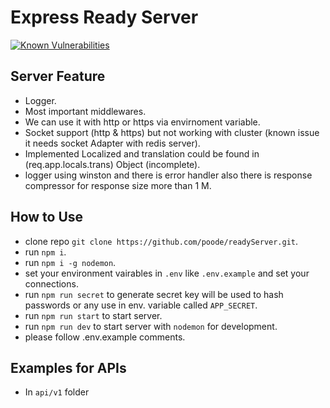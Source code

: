 # Express Ready Server
[![Known Vulnerabilities](https://snyk.io//test/github/poode/readyServer/badge.svg?targetFile=package.json)](https://snyk.io//test/github/poode/readyServer?targetFile=package.json)

## Server Feature

* Logger.
* Most important middlewares.
* We can use it with http or https via envirnoment variable.
* Socket support (http & https) but not working with cluster (known issue it needs socket Adapter with redis server).
* Implemented Localized and translation could be found in (req.app.locals.trans) Object (incomplete).
* logger using winston and there is error handler also there is response compressor for response size more than 1 M.

## How to Use

* clone repo `git clone https://github.com/poode/readyServer.git`.
* run `npm i`.
* run `npm i -g nodemon`.
* set your environment vairables in `.env` like `.env.example` and set your connections.
* run `npm run secret` to generate secret key will be used to hash passwords or any use in env. variable called `APP_SECRET`.
* run `npm run start` to start server.
* run `npm run dev` to start server with `nodemon` for development.
* please follow .env.example comments.

## Examples for APIs

* In `api/v1` folder
